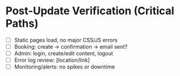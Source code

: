 # Post-Update Verification (Critical Paths)
- [ ] Static pages load, no major CSS/JS errors
- [ ] Booking: create → confirmation → email sent?
- [ ] Admin: login, create/edit content, logout
- [ ] Error log review: [location/link]
- [ ] Monitoring/alerts: no spikes or downtime
